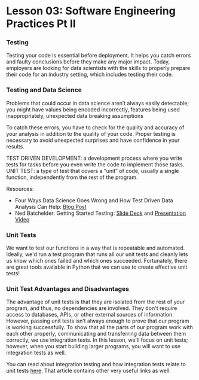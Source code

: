 # Lesson 03: Software Engineering Practices Pt II

### Testing
Testing your code is essential before deployment. It helps you catch errors and faulty conclusions before they make any major impact. Today, employers are looking for data scientists with the skills to properly prepare their code for an industry setting, which includes testing their code.

### Testing and Data Science
Problems that could occur in data science aren’t always easily detectable; you might have values being encoded incorrectly, features being used inappropriately, unexpected data breaking assumptions

To catch these errors, you have to check for the quality and accuracy of your analysis in addition to the quality of your code. Proper testing is necessary to avoid unexpected surprises and have confidence in your results.

TEST DRIVEN DEVELOPMENT: a development process where you write tests for tasks before you even write the code to implement those tasks.
UNIT TEST: a type of test that covers a “unit” of code, usually a single function, independently from the rest of the program.

Resources:
- Four Ways Data Science Goes Wrong and How Test Driven Data Analysis Can Help: [Blog Post](https://www.predictiveanalyticsworld.com/machinelearningtimes/four-ways-data-science-goes-wrong-and-how-test-driven-data-analysis-can-help/6947/)
- Ned Batchelder: Getting Started Testing: [Slide Deck](https://speakerdeck.com/pycon2014/getting-started-testing-by-ned-batchelder) and [Presentation Video](https://www.youtube.com/watch?v=FxSsnHeWQBY)

### Unit Tests
We want to test our functions in a way that is repeatable and automated. Ideally, we'd run a test program that runs all our unit tests and cleanly lets us know which ones failed and which ones succeeded. Fortunately, there are great tools available in Python that we can use to create effective unit tests!

### Unit Test Advantages and Disadvantages
The advantage of unit tests is that they are isolated from the rest of your program, and thus, no dependencies are involved. They don't require access to databases, APIs, or other external sources of information. However, passing unit tests isn’t always enough to prove that our program is working successfully. To show that all the parts of our program work with each other properly, communicating and transferring data between them correctly, we use integration tests. In this lesson, we'll focus on unit tests; however, when you start building larger programs, you will want to use integration tests as well.

You can read about integration testing and how integration tests relate to unit tests [here](https://www.fullstackpython.com/integration-testing.html). That article contains other very useful links as well.

